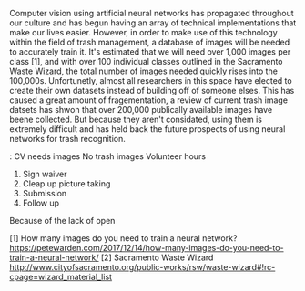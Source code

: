 Computer vision using artificial neural networks has propagated throughout our culture and has begun having an array of technical implementations that make our lives easier. However, in order to make use of this technology within the field of trash management, a database of images will be needed to accurately train it. It's estimated that we will need over 1,000 images per class [1], and with over 100 individual classes outlined in the Sacramento Waste Wizard, the total number of images needed quickly rises into the 100,000s. Unfortunetly, almost all researchers in this space have elected to create their own datasets instead of building off of someone elses. This has caused a great amount of fragementation, a review of current trash image datsets has shwon that over 200,000 publically available images have beene collected. But because they aren't considated, using them is extremely difficult and has held back the future prospects of using neural networks for trash recognition.

:
CV needs images
No trash images
Volunteer hours
1. Sign waiver
2. Cleap up picture taking
3. Submission
4. Follow up

Because of the lack of open 

[1] How many images do you need to train a neural network? https://petewarden.com/2017/12/14/how-many-images-do-you-need-to-train-a-neural-network/
[2] Sacramento Waste Wizard http://www.cityofsacramento.org/public-works/rsw/waste-wizard#!rc-cpage=wizard_material_list
